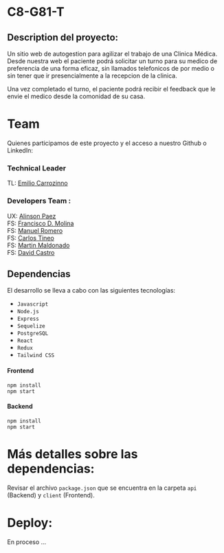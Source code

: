 # C8-G81-T
## Description del proyecto:
Un sitio web de autogestion para agilizar el trabajo de una Clinica Médica. Desde nuestra web el paciente podrá solicitar un turno para su medico de preferencia de una forma eficaz, sin llamados telefonicos de por medio o sin tener que ir presencialmente a la recepcion de la clinica.  

Una vez completado el turno, el paciente podrá recibir el feedback que le envie el medico desde la comonidad de su casa. 
# Team
Quienes participamos de este proyecto y el acceso a nuestro Github o LinkedIn:
### Technical Leader
TL: [Emilio Carrozinno](https://www.linkedin.com/in/emilio-carrozzino-221346183/)  

### Developers Team :
UX: [Alinson Paez]()  
FS: [Francisco D. Molina](https://github.com/TheFranciscoMolina)  
FS: [Manuel Romero]()  
FS: [Carlos Tineo]()  
FS: [Martin Maldonado]()  
FS: [David Castro]()  
## Dependencias
El desarrollo se lleva a cabo con las siguientes tecnologías:

- `Javascript`
- `Node.js`
- `Express`
- `Sequelize`
- `PostgreSQL`
- `React`
- `Redux`
- `Tailwind CSS`
#### Frontend
```
npm install
npm start
```
#### Backend
```
npm install
npm start
```
# Más detalles sobre las dependencias:
Revisar el archivo `package.json` que se encuentra en la carpeta `api` (Backend) y `client` (Frontend).

# Deploy:
En proceso ...
